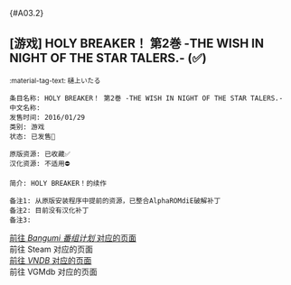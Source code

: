 [//]: # (Metadata End)

[](){#A03.2}

[//]: # (TXT End)

## \[游戏] HOLY BREAKER！ 第2巻 -THE WISH IN NIGHT OF THE STAR TALERS.- (✅)

<small>:material-tag-text: 樋上いたる</small>

```
条目名称: HOLY BREAKER！ 第2巻 -THE WISH IN NIGHT OF THE STAR TALERS.-
中文名称: 
发售时间: 2016/01/29
类别: 游戏
状态: 已发售🎉

原版资源: 已收藏✅
汉化资源: 不适用⛔

简介: HOLY BREAKER！的续作

备注1: 从原版安装程序中提前的资源，已整合AlphaROMdiE破解补丁
备注2: 目前没有汉化补丁
备注3: 
```

<div class="result">
    <div class="grid">
        <a href="https://bgm.tv/subject/156143" class="card" target=”_blank”>
            前往 <i class="bangumi">Bangumi 番组计划</i> 对应的页面
        </a>
        <div class="card disable">
            前往 Steam 对应的页面
        </div>
        <a href="https://vndb.org/v18684" class="card" target=”_blank”>
            前往 <i class="vndb">VNDB</i> 对应的页面
        </a>
        <div class="card disable">
            前往 VGMdb 对应的页面
        </div>
    </div>
</div>

